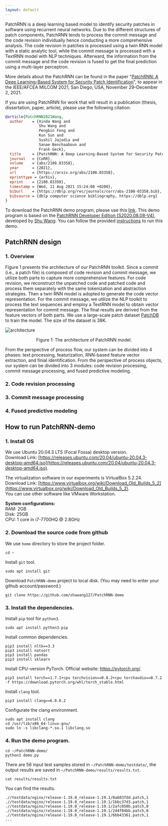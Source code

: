 ```yaml
---
layout: default
---
```


PatchRNN is a deep learning based model to identify security patches in software using recurrent neural networks. 
Due to the different structures of patch components, PatchRNN tends to process the commit message and the code revision individually hence conducting a more comprehensive analysis.
The code revision in patches is processed using a twin RNN model with a static analytic tool, while the commit message is processed with a TextRNN model with NLP techniques. 
Afterward, the information from the commit message and the code revision is fused to get the final prediction using a multi-layer perceptron.

More details about the PatchRNN can be found in the paper "[PatchRNN: A Deep Learning-Based System for Security Patch Identification](https://shuwang127.github.io/papers/milcom21_PatchRNN.pdf)", to appear in the IEEE/AFCEA MILCOM 2021, San Diego, USA, November 29–December 2, 2021.

If you are using PatchRNN for work that will result in a publication (thesis, dissertation, paper, article), please use the following citation:

```bibtex
@article{PatchRNN2021Wang,
  author    = {Xinda Wang and
               Shu Wang and
               Pengbin Feng and
               Kun Sun and
               Sushil Jajodia and
               Sanae Benchaaboun and
               Frank Geck},
  title     = {PatchRNN: A Deep Learning-Based System for Security Patch Identification},
  journal   = {CoRR},
  volume    = {abs/2108.03358},
  year      = {2021},
  url       = {https://arxiv.org/abs/2108.03358},
  eprinttype = {arXiv},
  eprint    = {2108.03358},
  timestamp = {Wed, 11 Aug 2021 15:24:08 +0200},
  biburl    = {https://dblp.org/rec/journals/corr/abs-2108-03358.bib},
  bibsource = {dblp computer science bibliography, https://dblp.org}
}
```

To download the PatchRNN demo program, please use this [link](https://github.com/shuwang127/PatchRNN-demo).
This demo program is based on the [PatchRNN Developer Edition (S2020.08.08-V4)](https://github.com/shuwang127/PatchRNN), developed by [Shu Wang](https://shuwang127.github.io/). 
You can follow the provided [instructions](#instructions) to run this demo.

## PatchRNN design

### 1. Overview

Figure 1 presents the architecture of our PatchRNN toolkit.
Since a commit (i.e., a patch file) is composed of code revision and commit message, we utilize both parts to capture more comprehensive features. 
For code revision, we reconstruct the unpatched code and patched code and process them separately with the same tokenization and abstraction strategies.
Then a twin RNN model is adopted to generate the code vector representation. 
For the commit message, we utilize the NLP toolkit to process the text sequences and employ a TextRNN model to obtain vector representation for commit message.
The final results are derived from the feature vectors of both parts. 
We use a large-scale patch dataset [PatchDB](https://sunlab-gmu.github.io/PatchDB/) to train the model. The size of the dataset is 38K.

![architecture](https://shuwang127.github.io/PatchRNN-demo/img/architecture.png)
<p align="center">Figure 1: The architecture of PatchRNN model.</p>

From the perspective of process flow, our system can be divided into 4 phases: text processing, featurization, RNN-based feature vector extraction, and finial identification. From the perspective of process objects, our system can be divided into 3 modules: code revision processing, commit message processing, and fused predictive modeling.

### 2. Code revision processing


### 3. Commit message processing


### 4. Fused predictive modeling


## How to run PatchRNN-demo <span id="instructions"></span>

### 1. Install OS

We use Ubuntu 20.04.3 LTS (Focal Fossa) desktop version. \
Download Link: [https://releases.ubuntu.com/20.04/ubuntu-20.04.3-desktop-amd64.iso](https://releases.ubuntu.com/20.04/ubuntu-20.04.3-desktop-amd64.iso).

The virtualization software in our experiments is VirtualBox 5.2.24. \
Download Link: [https://www.virtualbox.org/wiki/Download_Old_Builds_5_2](https://www.virtualbox.org/wiki/Download_Old_Builds_5_2). \
You can use other software like VMware Workstation.

**System configurations:**\
RAM: 2GB\
Disk: 25GB\
CPU: 1 core in i7-7700HQ @ 2.8GHz

### 2. Download the source code from github

We use `home` directory to store the project folder.

```shell
cd ~
```

Install `git` tool.

```shell 
sudo apt install git
```

Download `PatchRNN-demo` project to local disk. (You may need to enter your github account/password.)

```shell 
git clone https://github.com/shuwang127/PatchRNN-demo
```

### 3. Install the dependencies.

Install `pip` tool for `python3`.

```shell 
sudo apt install python3-pip
```

Install common dependencies.

```shell 
pip3 install nltk==3.3
pip3 install natsort
pip3 install pandas
pip3 install sklearn
```

Install CPU-version PyTorch. Official website: https://pytorch.org/.

```shell 
pip3 install torch==1.7.1+cpu torchvision==0.8.2+cpu torchaudio==0.7.2 -f https://download.pytorch.org/whl/torch_stable.html
```

Install `clang` tool.

```shell 
pip3 install clang==6.0.0.2
```

Configurate the clang environment.

```shell 
sudo apt install clang
cd /usr/lib/x86_64-linux-gnu/
sudo ln -s libclang-*.so.1 libclang.so
```

### 4. Run the demo program.

```shell 
cd ~/PatchRNN-demo/
python3 demo.py
```

There are 56 input test samples stored in `~/PatchRNN-demo/testdata/`, the output results are saved in `~/PatchRNN-demo/results/results.txt`.

```shell 
cat results/results.txt
```

You can find the results.

```shell 
.//testdata/nginx/release-1.19.0_release-1.19.1/0a683fdd.patch,1
.//testdata/nginx/release-1.19.0_release-1.19.1/1bbc37d3.patch,1
.//testdata/nginx/release-1.19.0_release-1.19.1/2afc050b.patch,0
.//testdata/nginx/release-1.19.0_release-1.19.1/2d4f04bb.patch,0
.//testdata/nginx/release-1.19.0_release-1.19.1/6bb43361.patch,1
...
```
